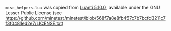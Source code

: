 `misc_helpers.lua` was copied from [Luanti 5.10.0](https://github.com/minetest/minetest/blob/568f7a8e8fb457c7b7bcfd3211c7f3f0481ed2e7/builtin/common/misc_helpers.lua), available under the GNU Lesser Public License (see https://github.com/minetest/minetest/blob/568f7a8e8fb457c7b7bcfd3211c7f3f0481ed2e7/LICENSE.txt)
